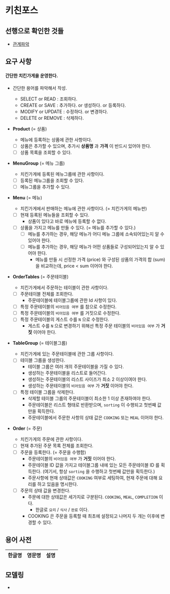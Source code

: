 # 키친포스

## 선행으로 확인한 것들
- [관계파악](https://github.com/pasudo123/ddd-strategic-design/blob/master/Step1-check.md)

## 요구 사항
#### 간단한 치킨가게을 운영한다.

- 간단한 용어를 파악해서 작성.
  - SELECT or READ : 조회하다. 
  - CREATE or SAVE : 추가하다. or 생성하다. or 등록하다.
  - MODIFY or UPDATE : 수정하다. or 변경하다.
  - DELETE or REMOVE : 삭제하다.

- __Product__ (= 상품)
  - 메뉴에 등록하는 상품에 관한 사항이다.
  - [ ] 상품은 추가할 수 있으며, 추가시 __상품명__ 과 __가격__ 이 반드시 있어야 한다.
  - [ ] 상품 목록을 조회할 수 있다.
     
- __MenuGroup__ (= 메뉴 그룹)
  - 치킨가게에 등록된 메뉴그룹에 관한 사항이다.
  - [ ] 등록된 메뉴그룹을 조회할 수 있다.
  - [ ] 메뉴그룹을 추가할 수 있다.
  
- __Menu__ (= 메뉴)
  - 치킨가게에서 판매하는 메뉴에 관한 사항이다. (= 치킨가게의 메뉴판)
  - [ ] 현재 등록된 메뉴들을 조회할 수 있다.
    - 상품이 있다고 바로 메뉴에 등록할 수 없다.
  - [ ] 상품을 가지고 메뉴를 만들 수 있다. (= 메뉴를 추가할 수 있다.)
    - [ ] 메뉴를 추가하는 경우, 해당 메뉴가 어디 메뉴 그룹에 소속되어있는지 알 수 있어야 한다.
    - [ ] 메뉴를 추가하는 경우, 해당 메뉴가 어떤 상품들로 구성되어있는지 알 수 있어야 한다.
      - 메뉴를 만들 시 선정한 가격 (price) 와 구성된 상품의 가격의 합 (sum) 을 비교하는데, price < sum 이어야 한다.
   
- __OrderTables__ (= 주문테이블)
  - 치킨가게에서 주문하는 테이블이 관한 사항이다.
  - [ ] 주문테이블 전체를 조회한다.
    - 주문테이블에 테이블그룹에 관한 Id 사항이 있다.
  - [ ] 특정 주문테이블의 ```비어있음 여부``` 를 참으로 수정한다.
  - [ ] 특정 주문테이블의 ```비어있음 여부``` 를 거짓으로 수정한다.
  - [ ] 특정 주문테이블의 게스트 수를 ```N``` 으로 수정한다.
    - 게스트 수를 ```N``` 으로 변경하기 위해선 특정 주문 테이블의 ```비어있음 여부``` 가 __거짓__ 이어야 한다.

- __TableGroup__ (= 테이블그룹)
  - 치킨가게에 있는 주문테이블에 관한 그룹 사항이다.
  - [ ] 테이블 그룹을 생성한다.
    - 테이블 그룹은 여러 개의 주문테이블을 가질 수 있다.
    - 생성하는 주문테이블을 리스트로 들어간다.
    - 생성하는 주문테이블의 리스트 사이즈가 최소 2 이상이여야 한다.
    - 생성하는 주문테이블의 ```비어있음 여부``` 가 __거짓__ 이어야 한다.
  - [ ] 특정 테이블 그룹을 삭제한다.
    - 삭제할 테이블 그룹의 주문테이블이 최소한 1 이상 존재하여야 한다.
    - 주문테이블은 리스트 형태로 반환받으며, ```sorting``` 이 수행되고 첫번째 값만을 획득한다.
    - 주문테이블에서 주문한 사항의 상태 값은 ```COOKING``` 또는 ```MEAL``` 이어야 한다.

- __Order__ (= 주문)
  -  치킨가게의 주문에 관한 사항이다.
  - [ ] 현재 추가된 주문 목록 전체를 조회한다.
  - [ ] 주문을 등록한다. (= 주문을 수행함)
    - 주문테이블의 ```비어있음 여부``` 가 __거짓__ 이어야 한다.
    - 주문테이블 ID 값을 가지고 테이블그룹 내에 있는 모든 주문테이블 ID 를 획득한다. (여기서, 항상 ```sorting``` 을 수행하고 첫번째 값만을 획득한다.)
    - 주문사항에 현재 상태값은 ```COOKING```  여부로 세팅하여, 현재 주문에 대해 요리를 하고 있음을 명시한다.
  - [ ] 주문의 상태 값을 변경한다. 
    - 주문에 대한 상태값은 세가지로 구분된다. ```COOKING```, ```MEAL```, ```COMPLETION``` 이다.
      - 한글로 ```요리``` / ```식사``` / ```완료``` 이다.
    - COOKING 은 주문을 등록할 때 최초에 설정되고 나머지 두 개는 이후에 변경할 수 있다.

## 용어 사전

| 한글명 | 영문명 | 설명 |
| --- | --- | --- |

## 모델링

- 
